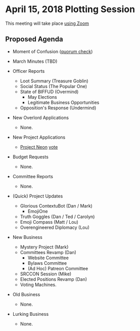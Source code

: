 # April 15, 2018 Plotting Session

This meeting will take place [using Zoom](https://zoom.us/j/5075726827)

## Proposed Agenda

- Moment of Confusion ([quorum check](https://doodle.com/poll/ai74n3nz3k468ds9))

- March Minutes (TBD)

- Officer Reports
    + Loot Summary (Treasure Goblin)
    + Social Status (The Popular One)
    + State of BIFFUD (Overmind)
        * May Elections
        * Legitimate Business Opportunities
    + Opposition's Response (Undermind)

- New Overlord Applications
    + None.

- New Project Applications
    + [Project Neon](https://github.com/BadIdeaFactory/corporate/issues/65) [vote](https://doodle.com/poll/np7pk3rdte4ssc5b)

- Budget Requests
    + None.

- Committee Reports
    + None.

- (Quick) Project Updates
    + Glorious ContextuBot (Dan / Mark)
        * EmojiOne
    + Truth Goggles (Dan / Ted / Carolyn)
    + Emoji Compass (Matt / Lou)
    + Overengineered Diplomacy (Lou)

- New Business
    + Mystery Project (Mark)
    + Committees Revamp (Dan)
        * Website Committee
        * Bylaws Committee
        * (Ad Hoc) Patreon Committee
    + SRCCON Session (Mike)
    + Elected Positions Revamp (Dan)
    + Voting Machines.

- Old Business
    + None.

- Lurking Business
    + None.
